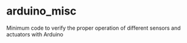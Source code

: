 # arduino_misc
Minimum code to verify the proper operation of different sensors and actuators with Arduino
